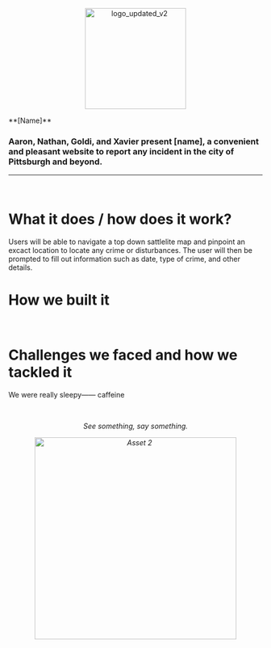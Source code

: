 <p align="center">
 <img src="https://github.com/user-attachments/assets/76c814c5-3bb1-4197-a68d-160bc0ac1bf7" alt="logo_updated_v2" width="200">
</p>
  **[Name]**

### Aaron, Nathan, Goldi, and Xavier present [name], a convenient and pleasant website to report any incident in the city of Pittsburgh and beyond. 
---

&nbsp;

# What it does / how does it work?
  Users will be able to navigate a top down sattlelite map and pinpoint an excact location to locate any crime or disturbances. The user will then be prompted to fill out information such as date, type of crime, and other details.
&nbsp;

# How we built it
&nbsp;

# Challenges we faced and how we tackled it
We were really sleepy—— caffeine

&nbsp;

 <div style="text-align: center;" align="center">
  <p><em>See something, say something.<em></p>
  <img src="https://github.com/user-attachments/assets/77f54ed4-825a-4cb9-ad1a-b7a20dd8ec2e" alt="Asset 2" width="400">
</div>
